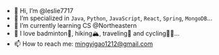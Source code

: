 - 👋 Hi, I’m @leslie7717
- 👀 I’m specialized in `Java`, `Python`, `JavaScript`, `React`, `Spring`, `MongoDB`...
- 🌱 I’m currently learning CS @Northeastern
- 💞️ I love badminton🏸, hiking🏔️, traveling🎒 and cycling🚴‍♂️...
- 📫 How to reach me: mingyigao1212@gmail.com

<!---
leslie7717/leslie7717 is a ✨ special ✨ repository because its `README.md` (this file) appears on your GitHub profile.
You can click the Preview link to take a look at your changes.
--->
